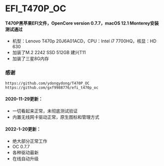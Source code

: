 # EFI_T470P_OC
#### T470P黑苹果EFI文件，OpenCore version 0.7.7，macOS 12.1 Monterey安装测试通过<br/>
- 机型：Lenovo T470p 20J6A01ACD，CPU：Intel i7 7700HQ，核显：HD 630<br/>
- 加装了M.2 2242 SSD 512GB 建兴T11<br/>
- 加装了三星8G内存<br/>

### 感谢
```
https://github.com/ydongydong/T470P_OC
https://github.com/gxf9988776/efi_t470p_oc
```

#### 2020-11-29更新：<br/>
- 一切看起来正常，未彻底测试验证<br/>
- 内置无线网卡驱动正常，原生图标和管理方式<br/>

#### 2022-1-20更新：<br/>
- 绝大部分正常工作<br/>
- OC 0.7.7<br/>
- 各种驱动最新<br/>
- 在线自动升级<br/>
